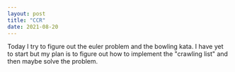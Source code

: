 ```yaml
---
layout: post
title: "CCR"
date: 2021-08-20
---
```

Today I try to figure out the euler problem and the bowling kata. 
I have yet to start but my plan is to figure out how to implement the "crawling list" and then maybe solve the problem. 